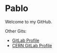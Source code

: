 # Pablo 

Welcome to my GitHub.

Other Gits: 
- [GitLab Profile](https://gitlab.com/apausa)
- [CERN GitLab Profile](https://gitlab.cern.ch/papausac)